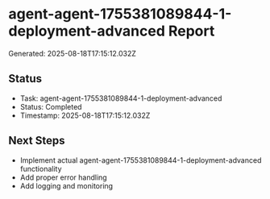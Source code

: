 # agent-agent-1755381089844-1-deployment-advanced Report

Generated: 2025-08-18T17:15:12.032Z

## Status
- Task: agent-agent-1755381089844-1-deployment-advanced
- Status: Completed
- Timestamp: 2025-08-18T17:15:12.032Z

## Next Steps
- Implement actual agent-agent-1755381089844-1-deployment-advanced functionality
- Add proper error handling
- Add logging and monitoring
